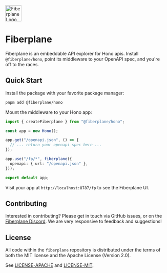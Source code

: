 <img src="https://avatars.githubusercontent.com/u/61152955?s=200&v=4" alt="Fiberplane Logo" width="50" />

# Fiberplane

Fiberplane is an embeddable API explorer for Hono apis. Install `@fiberplane/hono`, point its middleware to your OpenAPI spec, and you're off to the races.

## Quick Start

Install the package with your favorite package manager:

```sh
pnpm add @fiberplane/hono
```

Mount the middleware to your Hono app:

```ts
import { createFiberplane } from "@fiberplane/hono";

const app = new Hono();

app.get("/openapi.json", () => {
  // ... return your openapi spec here ...
});

app.use("/fp/*", fiberplane({
  openapi: { url: "/openapi.json" },
}));

export default app;
```

Visit your app at `http://localhost:8787/fp` to see the Fiberplane UI.

## Contributing

Interested in contributing? Please get in touch via GitHub issues, or on the [Fiberplane Discord](https://discord.com/invite/cqdY6SpfVR). We are very responsive to feedback and suggestions!

## License

All code within the `fiberplane` repository is distributed under the terms of
both the MIT license and the Apache License (Version 2.0).

See [LICENSE-APACHE](LICENSE-APACHE) and [LICENSE-MIT](LICENSE-MIT).
